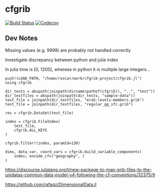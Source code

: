 # cfgrib

[![Build Status](https://travis-ci.com/robertrosca/cfgrib.jl.svg?branch=dev)](https://travis-ci.com/robertrosca/cfgrib.jl)
[![Codecov](https://codecov.io/gh/robertrosca/cfgrib.jl/branch/dev/graph/badge.svg)](https://codecov.io/gh/robertrosca/cfgrib.jl)

## Dev Notes

Missing values (e.g. 9999) are probably not handled correctly

Investigate discrepancy between python and julia index

In julia time is [0, 1200], whereas in python it is multiple
large integers...


```
push!(LOAD_PATH, "/home/roscar/work/cfgrib-project/cfgrib.jl")
using cfgrib

dir_tests = abspath(joinpath(dirname(pathof(cfgrib)), "..", "test"))
dir_testfiles = abspath(joinpath(dir_tests, "sample-data"))
test_file = joinpath(dir_testfiles, "era5-levels-members.grib")
test_file = joinpath(dir_testfiles, "regular_gg_sfc.grib")

res = cfgrib.DataSet(test_file)

index = cfgrib.FileIndex(
    test_file,
    cfgrib.ALL_KEYS
)

cfgrib.filter!(index, paramId=130)

dims, data_var, coord_vars = cfgrib.build_variable_components(
    index; encode_cf=("geography", )
)
```


https://discourse.julialang.org/t/new-package-to-map-grib-files-to-the-unidatas-common-data-model-v4-following-the-cf-conventions/32375/9

https://github.com/rafaqz/DimensionalData.jl
